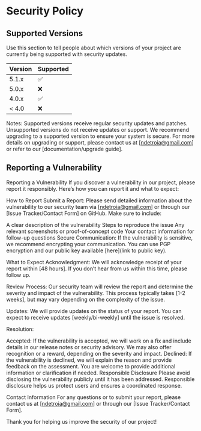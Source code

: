 # Security Policy

## Supported Versions

Use this section to tell people about which versions of your project are
currently being supported with security updates.

| Version | Supported          |
| ------- | ------------------ |
| 5.1.x   | :white_check_mark: |
| 5.0.x   | :x:                |
| 4.0.x   | :white_check_mark: |
| < 4.0   | :x:                |

Notes:
Supported versions receive regular security updates and patches.
Unsupported versions do not receive updates or support. We recommend upgrading to a supported version to ensure your system is secure.
For more details on upgrading or support, please contact us at [ndetroia@gmail.com] or refer to our [documentation/upgrade guide].

## Reporting a Vulnerability

Reporting a Vulnerability
If you discover a vulnerability in our project, please report it responsibly. Here’s how you can report it and what to expect:

How to Report
Submit a Report: Please send detailed information about the vulnerability to our security team via [ndetroia@gmail.com] or through our [Issue Tracker/Contact Form] on GitHub. Make sure to include:

A clear description of the vulnerability
Steps to reproduce the issue
Any relevant screenshots or proof-of-concept code
Your contact information for follow-up questions
Secure Communication: If the vulnerability is sensitive, we recommend encrypting your communication. You can use PGP encryption and our public key available [here](link to public key).

What to Expect
Acknowledgment: We will acknowledge receipt of your report within [48 hours]. If you don’t hear from us within this time, please follow up.

Review Process: Our security team will review the report and determine the severity and impact of the vulnerability. This process typically takes [1-2 weeks], but may vary depending on the complexity of the issue.

Updates: We will provide updates on the status of your report. You can expect to receive updates [weekly/bi-weekly] until the issue is resolved.

Resolution:

Accepted: If the vulnerability is accepted, we will work on a fix and include details in our release notes or security advisory. We may also offer recognition or a reward, depending on the severity and impact.
Declined: If the vulnerability is declined, we will explain the reason and provide feedback on the assessment. You are welcome to provide additional information or clarification if needed.
Responsible Disclosure
Please avoid disclosing the vulnerability publicly until it has been addressed. Responsible disclosure helps us protect users and ensures a coordinated response.

Contact Information
For any questions or to submit your report, please contact us at [ndetroia@gmail.com] or through our [Issue Tracker/Contact Form].

Thank you for helping us improve the security of our project!
